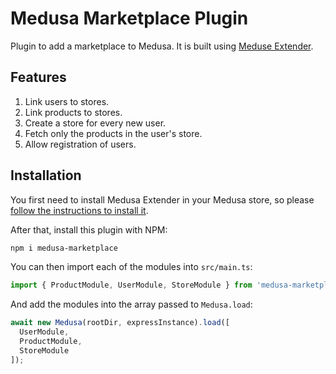 # Medusa Marketplace Plugin

Plugin to add a marketplace to Medusa. It is built using [Meduse Extender](https://github.com/adrien2p/medusa-extender).

## Features

1. Link users to stores.
2. Link products to stores.
3. Create a store for every new user.
4. Fetch only the products in the user's store.
5. Allow registration of users.

## Installation

You first need to install Medusa Extender in your Medusa store, so please [follow the instructions to install it](https://github.com/adrien2p/medusa-extender#integration-in-an-existing-medusa-project).

After that, install this plugin with NPM:

```bash
npm i medusa-marketplace
```

You can then import each of the modules into `src/main.ts`:

```typescript
import { ProductModule, UserModule, StoreModule } from 'medusa-marketplace';
```

And add the modules into the array passed to `Medusa.load`:

```typescript
await new Medusa(rootDir, expressInstance).load([
  UserModule,
  ProductModule,
  StoreModule
]);
```
